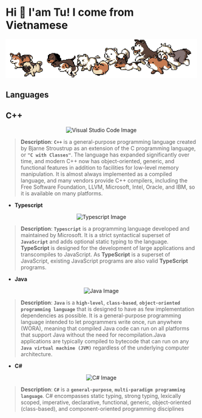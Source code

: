 # __Hi 👋 I'am Tu! I come from Vietnamese__

![puppies running](https://github.com/luongvantuit/luongvantuit/blob/master/puppies.gif?raw=true)

## __Languages__

## __C\+\+__

<p align="center">
    <img src="https://user-images.githubusercontent.com/42747200/46140125-da084900-c26d-11e8-8ea7-c45ae6306309.png" alt="Visual Studio Code Image" height="120px">
<p>

> __Description__: __`C++`__ is a general-purpose programming language created by Bjarne Stroustrup as an extension of the C programming language, or __`"C with Classes"`__. The language has expanded significantly over time, and modern C++ now has object-oriented, generic, and functional features in addition to facilities for low-level memory manipulation. It is almost always implemented as a compiled language, and many vendors provide C++ compilers, including the Free Software Foundation, LLVM, Microsoft, Intel, Oracle, and IBM, so it is available on many platforms.

* __Typescript__

<p align="center">
    <img src="https://iconape.com/wp-content/png_logo_vector/typescript.png" alt="Typescript Image" height="120px">
<p>

> __Description__: __`Typescript`__ is a programming language developed and maintained by Microsoft. It is a strict syntactical superset of __`JavaScript`__ and adds optional static typing to the language. __TypeScript__ is designed for the development of large applications and transcompiles to JavaScript. As __TypeScript__ is a superset of JavaScript, existing JavaScript programs are also valid __TypeScript__ programs.

* __Java__

<p align="center">
    <img src="https://icon-library.com/images/icon-java/icon-java-6.jpg"alt="Java Image" height="120px">
<p>

> __Description__: __`Java`__ is a __`high-level`__, __`class-based`__, __`object-oriented programming language`__ that is designed to have as few implementation dependencies as possible. It is a general-purpose programming language intended to let programmers write once, run anywhere (WORA), meaning that compiled Java code can run on all platforms that support Java without the need for recompilation.Java applications are typically compiled to bytecode that can run on any __`Java virtual machine (JVM)`__ regardless of the underlying computer architecture.

* __C\#__

<p align="center">
    <img src="https://seeklogo.com/images/C/c-sharp-c-logo-02F17714BA-seeklogo.com.png"alt="C# Image" height="120px">
<p>

> __Description__: __`C#`__ is a __`general-purpose`__, __`multi-paradigm programming language`__. C# encompasses static typing, strong typing, lexically scoped, imperative, declarative, functional, generic, object-oriented (class-based), and component-oriented programming disciplines
